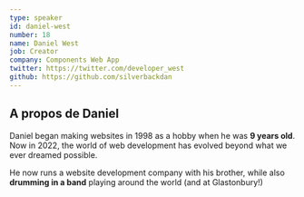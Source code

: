 ```yaml
---
type: speaker
id: daniel-west
number: 18
name: Daniel West
job: Creator
company: Components Web App
twitter: https://twitter.com/developer_west
github: https://github.com/silverbackdan
---
```


## A propos de Daniel

Daniel began making websites in 1998 as a hobby when he was **9 years old**. Now in 2022, the world of web development has evolved beyond what we ever dreamed possible.

He now runs a website development company with his brother, while also **drumming in a band** playing around the world (and at Glastonbury!)
